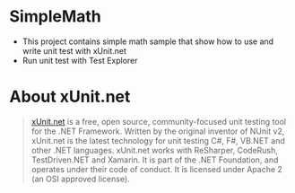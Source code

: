 # SimpleMath
- This project contains simple math sample that show how to use and write unit test with xUnit.net
- Run unit test with Test Explorer
# About xUnit.net
>[xUnit.net](https://xunit.net/) is a free, open source, community-focused unit testing tool for the .NET Framework. Written by the original inventor of NUnit v2, xUnit.net is the latest technology for unit testing C#, F#, VB.NET and other .NET languages. xUnit.net works with ReSharper, CodeRush, TestDriven.NET and Xamarin. It is part of the .NET Foundation, and operates under their code of conduct. It is licensed under Apache 2 (an OSI approved license).